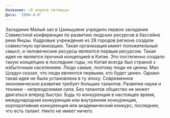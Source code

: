 ```yaml
---
Название: «8 апреля пятница»
Дата: '1994-4-8'
---
```


Заседание Малый зал в Цзиньцзяне учредило первое заседание Совместной конференции по развитию людских ресурсов в бассейне реки Янцзы. Кадровые учреждения из 28 городов региона создали совместную организацию. Такая организация имеет положительный смысл, и человеческие ресурсы являются первым ресурсом. Такая идея не является прочной концепцией в Китае. Это постепенно создало такую ​​концепцию в последние годы, но Китай всегда был страной с избыточным населением. Люди самые, поэтому люди не ценны. Мао Цзэдун сказал, что люди являются первыми, кто будет ценен. Однако такая идея не была установлена ​​в ту эпоху. Современное экономическое развитие требует больших талантов. Развитие науки и техники - непреодолимая сила. Без талантов общество не может двигаться вперед быстро. Будь то конкуренция в настоящее время, международная конкуренция или внутренняя конкуренция, корпоративная конкуренция или академический конкурс, последнее, что есть талант. Никто не имеет ничего.

